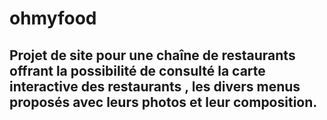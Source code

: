 # ohmyfood

## Projet de  site pour une chaîne de restaurants offrant la possibilité de consulté la carte interactive des restaurants  , les divers menus proposés avec leurs photos et leur composition.  
